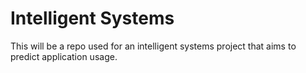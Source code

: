 Intelligent Systems
===================

This will be a repo used for an intelligent systems project that aims to predict application usage.
